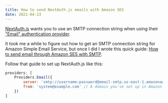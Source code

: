 ```yaml
---
title: How to send NextAuth.js emails with Amazon SES
date: 2021-04-23
---
```


[NextAuth.js](https://next-auth.js.org) wants you to use an SMTP connection string when using their ["Email" authentication provider](https://next-auth.js.org/providers/email).

It took me a while to figure out how to get an SMTP connection string for Amazon Simple Email Service, but once I did I wrote this quick guide: [How to send email through Amazon SES with SMTP](/ses-smtp).

Follow that guide to set up NextAuth.js like this:

```javascript
providers: [
	Providers.Email({
		server: 'smtp://username:password@email-smtp.us-east-1.amazonaws.com:587',
		from: 'system@example.com' // A domain you've set up in Amazon SES' console
	})
]
```
